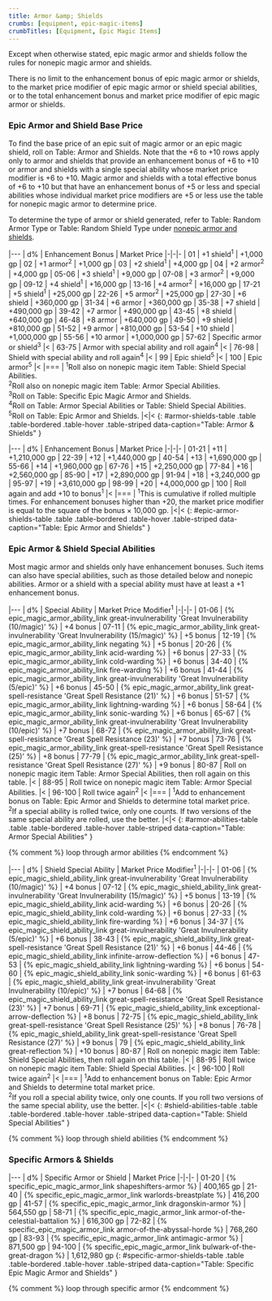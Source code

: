 ```yaml
---
title: Armor &amp; Shields
crumbs: [equipment, epic-magic-items]
crumbTitles: [Equipment, Epic Magic Items]
---
```


Except when otherwise stated, epic magic armor and shields follow the rules for nonepic magic armor and shields.

There is no limit to the enhancement bonus of epic magic armor or shields, to the market price modifier of epic magic armor or shield special abilities, or to the total enhancement bonus and market price modifier of epic magic armor or shields.

### Epic Armor and Shield Base Price

To find the base price of an epic suit of magic armor or an epic magic shield, roll on Table: Armor and Shields. Note that the +6 to +10 rows apply only to armor and shields that provide an enhancement bonus of +6 to +10 or armor and shields with a single special ability whose market price modifier is +6 to +10. Magic armor and shields with a total effective bonus of +6 to +10 but that have an enhancement bonus of +5 or less and special abilities whose individual market price modifiers are +5 or less use the table for nonepic magic armor to determine price.

To determine the type of armor or shield generated, refer to Table: Random Armor Type or Table: Random Shield Type under [nonepic armor and shields]({{site.ur.}}/equipment/magic-items/armor/).

|---
| d% | Enhancement Bonus | Market Price
|-|-|-
| 01 | +1 shield<sup>1</sup> | +1,000 gp
| 02 | +1 armor<sup>2</sup> | +1,000 gp
| 03 | +2 shield<sup>1</sup> | +4,000 gp
| 04 | +2 armor<sup>2</sup> | +4,000 gp
| 05-06 | +3 shield<sup>1</sup> | +9,000 gp
| 07-08 | +3 armor<sup>2</sup> | +9,000 gp
| 09-12 | +4 shield<sup>1</sup> | +16,000 gp
| 13-16 | +4 armor<sup>2</sup> | +16,000 gp
| 17-21 | +5 shield<sup>1</sup> | +25,000 gp
| 22-26 | +5 armor<sup>2</sup> | +25,000 gp
| 27-30 | +6 shield | +360,000 gp
| 31-34 | +6 armor | +360,000 gp
| 35-38 | +7 shield | +490,000 gp
| 39-42 | +7 armor | +490,000 gp
| 43-45 | +8 shield | +640,000 gp
| 46-48 | +8 armor | +640,000 gp
| 49-50 | +9 shield | +810,000 gp
| 51-52 | +9 armor | +810,000 gp
| 53-54 | +10 shield | +1,000,000 gp
| 55-56 | +10 armor | +1,000,000 gp
| 57-62 | Specific armor or shield<sup>3</sup> |<
| 63-75 | Armor with special ability and roll again<sup>4</sup> |<
| 76-98 | Shield with special ability and roll again<sup>4</sup> |<
| 99 | Epic shield<sup>5</sup> |<
| 100 | Epic armor<sup>5</sup> |<
|===
| <sup>1</sup>Roll also on nonepic magic item Table: Shield Special Abilities.<br><sup>2</sup>Roll also on nonepic magic item Table: Armor Special Abilities.<br><sup>3</sup>Roll on Table: Specific Epic Magic Armor and Shields.<br><sup>4</sup>Roll on Table: Armor Special Abilities or Table: Shield Special Abilities.<br><sup>5</sup>Roll on Table: Epic Armor and Shields. |<|<
{: #armor-shields-table .table .table-bordered .table-hover .table-striped data-caption="Table: Armor &amp; Shields" }

|---
| d% | Enhancement Bonus | Market Price
|-|-|-
| 01-21 | +11 | +1,210,000 gp
| 22-39 | +12 | +1,440,000 gp
| 40-54 | +13 | +1,690,000 gp
| 55-66 | +14 | +1,960,000 gp
| 67-76 | +15 | +2,250,000 gp
| 77-84 | +16 | +2,560,000 gp
| 85-90 | +17 | +2,890,000 gp
| 91-94 | +18 | +3,240,000 gp
| 95-97 | +19 | +3,610,000 gp
| 98-99 | +20 | +4,000,000 gp
| 100 | Roll again and add +10 to bonus<sup>1</sup> |<
|===
| <sup>1</sup>This is cumulative if rolled multiple times. For enhancement bonuses higher than +20, the market price modifier is equal to the square of the bonus &times; 10,000 gp. |<|<
{: #epic-armor-shields-table .table .table-bordered .table-hover .table-striped data-caption="Table: Epic Armor and Shields" }

### Epic Armor &amp; Shield Special Abilities

Most magic armor and shields only have enhancement bonuses. Such items can also have special abilities, such as those detailed below and nonepic abilities. Armor or a shield with a special ability must have at least a +1 enhancement bonus.

|---
| d% | Special Ability | Market Price Modifier<sup>1</sup>
|-|-|-
| 01-06 | {% epic_magic_armor_ability_link great-invulnerability 'Great Invulnerability (10/magic)' %} | +4 bonus
| 07-11 | {% epic_magic_armor_ability_link great-invulnerability 'Great Invulnerability (15/magic)' %} | +5 bonus
| 12-19 | {% epic_magic_armor_ability_link negating %} | +5 bonus
| 20-26 | {% epic_magic_armor_ability_link acid-warding %} | +6 bonus
| 27-33 | {% epic_magic_armor_ability_link cold-warding %} | +6 bonus
| 34-40 | {% epic_magic_armor_ability_link fire-warding %} | +6 bonus
| 41-44 | {% epic_magic_armor_ability_link great-invulnerability 'Great Invulnerability (5/epic)' %} | +6 bonus
| 45-50 | {% epic_magic_armor_ability_link great-spell-resistance 'Great Spell Resistance (21)' %} | +6 bonus
| 51-57 | {% epic_magic_armor_ability_link lightning-warding %} | +6 bonus
| 58-64 | {% epic_magic_armor_ability_link sonic-warding %} | +6 bonus
| 65-67 | {% epic_magic_armor_ability_link great-invulnerability 'Great Invulnerability (10/epic)' %} | +7 bonus
| 68-72 | {% epic_magic_armor_ability_link great-spell-resistance 'Great Spell Resistance (23)' %} | +7 bonus
| 73-76 | {% epic_magic_armor_ability_link great-spell-resistance 'Great Spell Resistance (25)' %} | +8 bonus
| 77-79 | {% epic_magic_armor_ability_link great-spell-resistance 'Great Spell Resistance (27)' %} | +9 bonus
| 80-87 | Roll on nonepic magic item Table: Armor Special Abilities, then roll again on this table. |<
| 88-95 | Roll twice on nonepic magic item Table: Armor Special Abilities. |<
| 96-100 | Roll twice again<sup>2</sup> |<
|===
| <sup>1</sup>Add to enhancement bonus on Table: Epic Armor and Shields to determine total market price.<br><sup>2</sup>If a special ability is rolled twice, only one counts. If two versions of the same special ability are rolled, use the better. |<|<
{: #armor-abilities-table .table .table-bordered .table-hover .table-striped data-caption="Table: Armor Special Abilities" }

{% comment %}
loop through armor abilities
{% endcomment %}

|---
| d% | Shield Special Ability | Market Price Modifier<sup>1</sup>
|-|-|-
| 01-06 | {% epic_magic_shield_ability_link great-invulnerability 'Great Invulnerability (10/magic)' %} | +4 bonus
| 07-12 | {% epic_magic_shield_ability_link great-invulnerability 'Great Invulnerability (15/magic)' %} | +5 bonus
| 13-19 | {% epic_magic_shield_ability_link acid-warding %} | +6 bonus
| 20-26 | {% epic_magic_shield_ability_link cold-warding %} | +6 bonus
| 27-33 | {% epic_magic_shield_ability_link fire-warding %} | +6 bonus
| 34-37 | {% epic_magic_shield_ability_link great-invulnerability 'Great Invulnerability (5/epic)' %} | +6 bonus
| 38-43 | {% epic_magic_shield_ability_link great-spell-resistance 'Great Spell Resistance (21)' %} | +6 bonus
| 44-46 | {% epic_magic_shield_ability_link infinite-arrow-deflection %} | +6 bonus
| 47-53 | {% epic_magic_shield_ability_link lightning-warding %} | +6 bonus
| 54-60 | {% epic_magic_shield_ability_link sonic-warding %} | +6 bonus
| 61-63 | {% epic_magic_shield_ability_link great-invulnerability 'Great Invulnerability (10/epic)' %} | +7 bonus
| 64-68 | {% epic_magic_shield_ability_link great-spell-resistance 'Great Spell Resistance (23)' %} | +7 bonus
| 69-71 | {% epic_magic_shield_ability_link exceptional-arrow-deflection %} | +8 bonus
| 72-75 | {% epic_magic_shield_ability_link great-spell-resistance 'Great Spell Resistance (25)' %} | +8 bonus
| 76-78 | {% epic_magic_shield_ability_link great-spell-resistance 'Great Spell Resistance (27)' %} | +9 bonus
| 79 | {% epic_magic_shield_ability_link great-reflection %} | +10 bonus
| 80-87 | Roll on nonepic magic item Table: Shield Special Abilities, then roll again on this table. |<
| 88-95 | Roll twice on nonepic magic item Table: Shield Special Abilities. |<
| 96-100 | Roll twice again<sup>2</sup> |<
|===
| <sup>1</sup>Add to enhancement bonus on Table: Epic Armor and Shields to determine total market price.<br><sup>2</sup>If you roll a special ability twice, only one counts. If you roll two versions of the same special ability, use the better. |<|<
{: #shield-abilities-table .table .table-bordered .table-hover .table-striped data-caption="Table: Shield Special Abilities" }

{% comment %}
loop through shield abilities
{% endcomment %}

### Specific Armors &amp; Shields

|---
| d% | Specific Armor or Shield | Market Price
|-|-|-
| 01-20 | {% specific_epic_magic_armor_link shapeshifters-armor %} | 400,165 gp
| 21-40 | {% specific_epic_magic_armor_link warlords-breastplate %} | 416,200 gp
| 41-57 | {% specific_epic_magic_armor_link dragonskin-armor %} | 564,550 gp
| 58-71 | {% specific_epic_magic_armor_link armor-of-the-celestial-battalion %} | 616,300 gp
| 72-82 | {% specific_epic_magic_armor_link armor-of-the-abyssal-horde %} | 768,260 gp
| 83-93 | {% specific_epic_magic_armor_link antimagic-armor %} | 871,500 gp
| 94-100 | {% specific_epic_magic_armor_link bulwark-of-the-great-dragon %} | 1,612,980 gp
{: #specific-armor-shields-table .table .table-bordered .table-hover .table-striped data-caption="Table: Specific Epic Magic Armor and Shields" }

{% comment %}
loop through specific armor
{% endcomment %}
